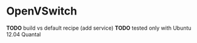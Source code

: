 # OpenVSwitch 

**TODO** build vs default recipe (add service)
**TODO** tested only with Ubuntu 12.04 Quantal
